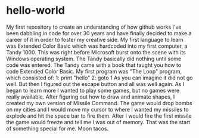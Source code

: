 # hello-world
My first repository to create an understanding of how github works
I've been dabbling in code for over 30 years and have finally decided to make a career of it in order to foster my creative side.
My first language to learn was Extended Color Basic which was hardcoded into my first computer, a Tandy 1000. This was right before Microsoft burst onto the scene with its Windows operating system. The Tandy basically did nothing until some code was entered.
The Tandy came with a book that taught you how to code Extended Color Basic. My first program was "The Loop" program, which consisted of:
1: print "hello"
2: goto 1
As you can imagine it did not go well. But then I figured out the escape button and all was well again.
As I began to learn more I wanted to play some games, but no games were really available. After figuring out how to draw and animate shapes, I created my own version of Missile Command. The game would drop bombs on my cities and I would move my cursor to where I wanted my missiles to explode and hit the space bar to fire them. After I would fire the first missile the game would freeze and tell me I was out of memory.
That was the start of something special for me.
Moon tacos.
